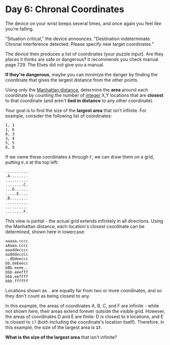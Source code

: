 # Day 6: Chronal Coordinates
The device on your wrist beeps several times, and once again you feel like you're falling.

"Situation critical," the device announces. "Destination indeterminate. Chronal interference detected. Please specify 
new target coordinates."

The device then produces a list of coordinates (your puzzle input). Are they places it thinks are safe or dangerous? It 
recommends you check manual page 729. The Elves did not give you a manual.

**If they're dangerous**, maybe you can minimize the danger by finding the coordinate that gives the largest distance 
from the other points.

Using only the [Manhattan distance](https://en.wikipedia.org/wiki/Taxicab_geometry), determine the **area** around each 
coordinate by counting the number of [integer](https://en.wikipedia.org/wiki/Integer) X,Y locations that are **closest**
to that coordinate (and aren't **tied in distance** to any other coordinate).

Your goal is to find the size of the **largest area** that isn't infinite. For example, consider the following list of 
coordinates:
```
1, 1
1, 6
8, 3
3, 4
5, 5
8, 9
```
If we name these coordinates `A` through `F`, we can draw them on a grid, putting `0,0` at the top left:
```
..........
.A........
..........
........C.
...D......
.....E....
.B........
..........
..........
........F.
```
This view is partial - the actual grid extends infinitely in all directions. Using the Manhattan distance, each 
location's closest coordinate can be determined, shown here in lowercase:
```
aaaaa.cccc
aAaaa.cccc
aaaddecccc
aadddeccCc
..dDdeeccc
bb.deEeecc
bBb.eeee..
bbb.eeefff
bbb.eeffff
bbb.ffffFf
```
Locations shown as `.` are equally far from two or more coordinates, and so they don't count as being closest to any.

In this example, the areas of coordinates A, B, C, and F are infinite - while not shown here, their areas extend forever 
outside the visible grid. However, the areas of coordinates D and E are finite: D is closest to `9` locations, and E 
is closest to `17` (both including the coordinate's location itself). Therefore, in this example, the size of the 
largest area is **`17`**.

**What is the size of the largest area** that isn't infinite?